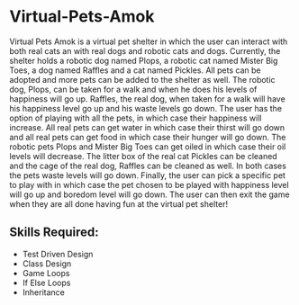 # Virtual-Pets-Amok
Virtual Pets Amok is a virtual pet shelter in which the user can interact with both real cats an with real dogs and robotic cats
 and dogs. Currently, the shelter holds a robotic dog named Plops, a robotic cat named Mister Big Toes, a dog named
 Raffles and a cat named Pickles. All pets can be adopted and more pets can be added to the shelter as well. The robotic dog,
 Plops, can be taken for a walk and when he does his levels of happiness will go up. Raffles, the real dog, when taken for a
 walk will have his happiness level go up and his waste levels go down. The user has the option of playing with all the pets, in
 which case their happiness will increase.  All real pets can get water in which case their thirst will go down and all real pets
 can get food in which case their hunger will go down. The robotic pets Plops and Mister Big Toes can get oiled in which case
 their oil levels will decrease. The litter box of the real cat Pickles can be cleaned and the cage of the real dog, Raffles can
 be cleaned as well. In both cases the pets waste levels will go down. Finally, the user can pick a specific pet to play with in
 which case the pet chosen to be played with happiness level will go up and boredom level will go down. The user can then exit the 
 game when they are all done having fun at the virtual pet shelter!
 
 ## Skills Required:
* Test Driven Design
* Class Design
* Game Loops
* If Else Loops
* Inheritance

 
